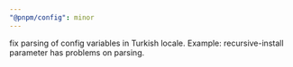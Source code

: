 ```yaml
---
"@pnpm/config": minor
---
```


fix parsing of config variables in Turkish locale. Example: recursive-install parameter has problems on parsing.
